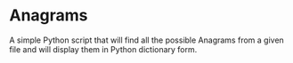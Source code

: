 # Anagrams
A simple Python script that will find all the possible Anagrams from a given file and will display them in Python dictionary form.
